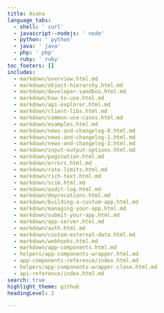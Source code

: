 ```yaml
---
title: Asana
language_tabs:
  - shell: ' curl'
  - javascript--nodejs: ' node'
  - python: ' python'
  - java: ' java'
  - php: ' php'
  - ruby: ' ruby'
toc_footers: []
includes:
  - markdown/overview.html.md
  - markdown/object-hierarchy.html.md
  - markdown/developer-sandbox.html.md
  - markdown/how-to-use.html.md
  - markdown/api-explorer.html.md
  - markdown/client-libs.html.md
  - markdown/common-use-cases.html.md
  - markdown/examples.html.md
  - markdown/news-and-changelog-0.html.md
  - markdown/news-and-changelog-1.html.md
  - markdown/news-and-changelog-2.html.md
  - markdown/input-output-options.html.md
  - markdown/pagination.html.md
  - markdown/errors.html.md
  - markdown/rate-limits.html.md
  - markdown/rich-text.html.md
  - markdown/scim.html.md
  - markdown/audit-log.html.md
  - markdown/deprecations.html.md
  - markdown/building-a-custom-app.html.md
  - markdown/managing-your-app.html.md
  - markdown/submit-your-app.html.md
  - markdown/app-server.html.md
  - markdown/auth.html.md
  - markdown/custom-external-data.html.md
  - markdown/webhooks.html.md
  - markdown/app-components.html.md
  - helpers/app-components-wrapper.html.md
  - app-components-reference/index.html.md
  - helpers/app-components-wrapper-close.html.md
  - api-reference/index.html.md
search: true
highlight_theme: github
headingLevel: 2

---
```

